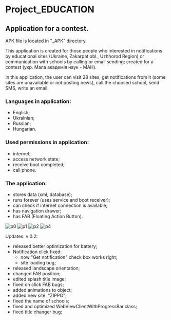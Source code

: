 # Project_EDUCATION
## Application for a contest.

APK file is located in "_APK" directory.

This application is created for those people who interested in notifications by educational sites (Ukraine, Zakarpat obl., Uzhhorod Region) or communication with schools by calling or email sending; created for a contest (укр. Мала академія наук - МАН).

In this application, the user can visit 28 sites, get notifications from it (some sites are unavailable or not posting news), call the choosed school, send SMS, write an email.

### Languages in application:
 - English;
 - Ukrainian;
 - Russian;
 - Hungarian.

### Used permissions in application:
 - internet;
 - access network state;
 - receive boot completed;
 - call phone.
 
### The application:
 - stores data (xml, database);
 - runs forever (uses service and boot receiver);
 - can check if internet connection is available;
 - has navigation drawer;
 - has FAB (Floating Action Button).
 
 
 
 
![p0](https://user-images.githubusercontent.com/22663206/32137163-acfa3d06-bc1a-11e7-88bf-4d35003d2b31.PNG)
![p1](https://user-images.githubusercontent.com/22663206/32137164-ad2bcfec-bc1a-11e7-879d-a38fbf5e8a68.PNG)
![p2](https://user-images.githubusercontent.com/22663206/32137165-ad542622-bc1a-11e7-81d3-8c5a7d926c8d.PNG)
![p4](https://user-images.githubusercontent.com/22663206/32137166-ad7ee09c-bc1a-11e7-8013-44504cdbdbb5.PNG)

Updates:
v 0.2:
  - released better optimization for battery;
  - Notification click fixed:
    - now "Get notification" check box works right;
    - site loading bug;
  - released landscape orientation;
  - changed FAB position;
  - edited splash title image;
  - fixed on click FAB bugs;
  - added animations to object;
  - added new site: "ZIPPO";
  - fixed the name of schools;
  - fixed and optimized WebViewClientWithProgressBar.class;
  - fixed title changer bug;
